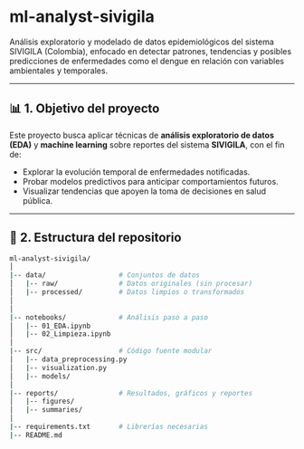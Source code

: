 # ml-analyst-sivigila

Análisis exploratorio y modelado de datos epidemiológicos del sistema SIVIGILA (Colombia), enfocado en detectar patrones, tendencias y posibles predicciones de enfermedades como el dengue en relación con variables ambientales y temporales.

---

## 📊 1. Objetivo del proyecto

Este proyecto busca aplicar técnicas de **análisis exploratorio de datos (EDA)** y **machine learning** sobre reportes del sistema **SIVIGILA**, con el fin de:

- Explorar la evolución temporal de enfermedades notificadas.  
- Probar modelos predictivos para anticipar comportamientos futuros.  
- Visualizar tendencias que apoyen la toma de decisiones en salud pública.  

---

## 🧱 2. Estructura del repositorio

```bash
ml-analyst-sivigila/
│
|-- data/                  # Conjuntos de datos
│   |-- raw/               # Datos originales (sin procesar)
│   |-- processed/         # Datos limpios o transformados
│   
│
|-- notebooks/             # Análisis paso a paso
│   |-- 01_EDA.ipynb
│   |-- 02_Limpieza.ipynb
│
|-- src/                   # Código fuente modular
│   |-- data_preprocessing.py
│   |-- visualization.py
│   |-- models/
│
|-- reports/               # Resultados, gráficos y reportes
│   |-- figures/
│   |-- summaries/
│
|-- requirements.txt       # Librerías necesarias
|-- README.md
